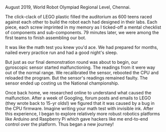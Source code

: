 August 2019, World Robot Olympiad Regional Level, Chennai.

The click-clack of LEGO plastic filled the auditorium as 600 teens raced against each other to build the robot each had designed in their labs. Each piece, each screw imprinted in my memory as I ticked-off a mental checklist of components and sub-components. 79 minutes later, we were among the first teams to finish assembling our bot.

It was like the math test you knew you'd ace. We had prepared for months, nailed every practice run and had a good night's sleep.

But just as our final demonstration round was about to begin, our gyroscopic sensor started malfunctioning. The readings from it were way out of the normal range. We recalibrated the sensor, rebooted the CPU and reloaded the program. But the sensor's readings remained faulty.
The sensor ended up costing us the National championship. 

Once back home, we researched online to understand what caused the malfunction. After a week of Googling, forum posts and emails to LEGO (they wrote back to 15-yr olds!) we figured that it was caused by a bug in the CPU firmware. Imagine writing your math test with invisible ink. After this experience, I began to explore relatively more robust robotics platforms like Arduino and Raspberry Pi which gave hackers like me end-to-end control over the platform. Thus began a new journey!